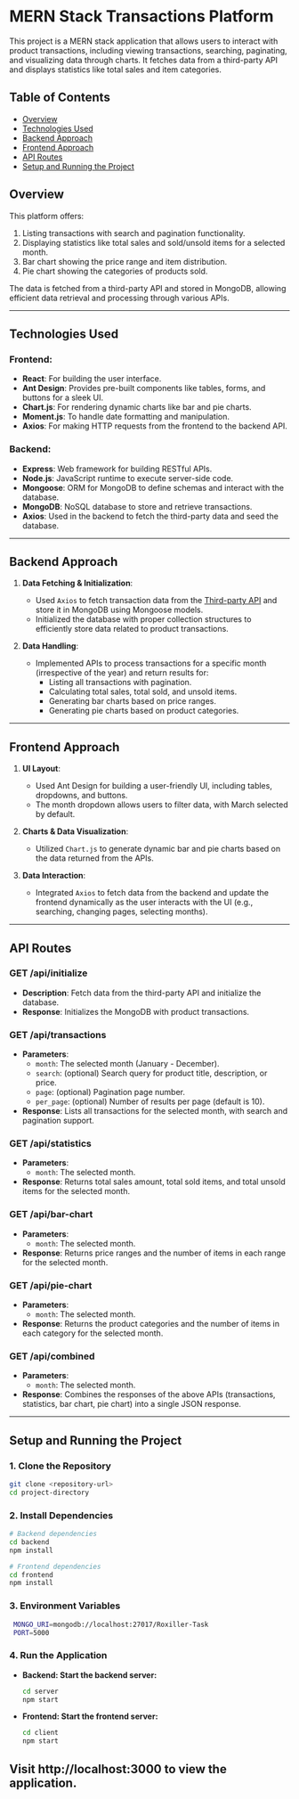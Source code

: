 # MERN Stack Transactions Platform

This project is a MERN stack application that allows users to interact with product transactions, including viewing transactions, searching, paginating, and visualizing data through charts. It fetches data from a third-party API and displays statistics like total sales and item categories.

## Table of Contents

- [Overview](#overview)
- [Technologies Used](#technologies-used)
- [Backend Approach](#backend-approach)
- [Frontend Approach](#frontend-approach)
- [API Routes](#api-routes)
- [Setup and Running the Project](#setup-and-running-the-project)

## Overview

This platform offers:
1. Listing transactions with search and pagination functionality.
2. Displaying statistics like total sales and sold/unsold items for a selected month.
3. Bar chart showing the price range and item distribution.
4. Pie chart showing the categories of products sold.

The data is fetched from a third-party API and stored in MongoDB, allowing efficient data retrieval and processing through various APIs.

---

## Technologies Used

### **Frontend**:
- **React**: For building the user interface.
- **Ant Design**: Provides pre-built components like tables, forms, and buttons for a sleek UI.
- **Chart.js**: For rendering dynamic charts like bar and pie charts.
- **Moment.js**: To handle date formatting and manipulation.
- **Axios**: For making HTTP requests from the frontend to the backend API.

### **Backend**:
- **Express**: Web framework for building RESTful APIs.
- **Node.js**: JavaScript runtime to execute server-side code.
- **Mongoose**: ORM for MongoDB to define schemas and interact with the database.
- **MongoDB**: NoSQL database to store and retrieve transactions.
- **Axios**: Used in the backend to fetch the third-party data and seed the database.

---

## Backend Approach

1. **Data Fetching & Initialization**:
   - Used `Axios` to fetch transaction data from the [Third-party API](https://s3.amazonaws.com/roxiler.com/product_transaction.json) and store it in MongoDB using Mongoose models.
   - Initialized the database with proper collection structures to efficiently store data related to product transactions.

2. **Data Handling**:
   - Implemented APIs to process transactions for a specific month (irrespective of the year) and return results for:
     - Listing all transactions with pagination.
     - Calculating total sales, total sold, and unsold items.
     - Generating bar charts based on price ranges.
     - Generating pie charts based on product categories.

---

## Frontend Approach

1. **UI Layout**:
   - Used Ant Design for building a user-friendly UI, including tables, dropdowns, and buttons.
   - The month dropdown allows users to filter data, with March selected by default.

2. **Charts & Data Visualization**:
   - Utilized `Chart.js` to generate dynamic bar and pie charts based on the data returned from the APIs.

3. **Data Interaction**:
   - Integrated `Axios` to fetch data from the backend and update the frontend dynamically as the user interacts with the UI (e.g., searching, changing pages, selecting months).

---

## API Routes

### **GET /api/initialize**
- **Description**: Fetch data from the third-party API and initialize the database.
- **Response**: Initializes the MongoDB with product transactions.

### **GET /api/transactions**
- **Parameters**: 
  - `month`: The selected month (January - December).
  - `search`: (optional) Search query for product title, description, or price.
  - `page`: (optional) Pagination page number.
  - `per_page`: (optional) Number of results per page (default is 10).
- **Response**: Lists all transactions for the selected month, with search and pagination support.

### **GET /api/statistics**
- **Parameters**: 
  - `month`: The selected month.
- **Response**: Returns total sales amount, total sold items, and total unsold items for the selected month.

### **GET /api/bar-chart**
- **Parameters**: 
  - `month`: The selected month.
- **Response**: Returns price ranges and the number of items in each range for the selected month.

### **GET /api/pie-chart**
- **Parameters**: 
  - `month`: The selected month.
- **Response**: Returns the product categories and the number of items in each category for the selected month.

### **GET /api/combined**
- **Parameters**: 
  - `month`: The selected month.
- **Response**: Combines the responses of the above APIs (transactions, statistics, bar chart, pie chart) into a single JSON response.

---

## Setup and Running the Project

### **1. Clone the Repository**
```bash
git clone <repository-url>
cd project-directory

```
### **2. Install Dependencies**
```bash
# Backend dependencies
cd backend
npm install

# Frontend dependencies
cd frontend
npm install

```

### **3. Environment Variables**
 ```bash
  MONGO_URI=mongodb://localhost:27017/Roxiller-Task
  PORT=5000
  ```

### **4. Run the Application**
- **Backend: Start the backend server:**
    ```bash
    cd server
    npm start
    ```
- **Frontend: Start the frontend server:**
    ```bash
    cd client
    npm start
    ```

## Visit http://localhost:3000 to view the application.



